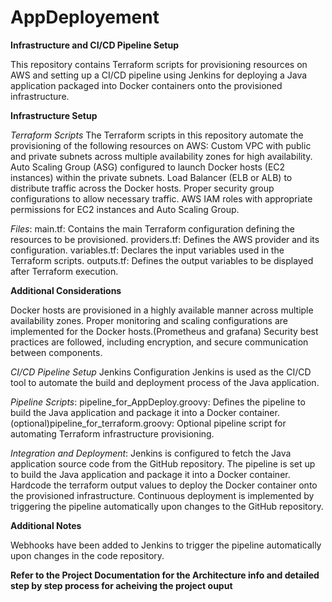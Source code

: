 # AppDeployement

**Infrastructure and CI/CD Pipeline Setup**


This repository contains Terraform scripts for provisioning resources on AWS and setting up a CI/CD pipeline using Jenkins for deploying a Java application packaged into Docker containers onto the provisioned infrastructure.

**Infrastructure Setup**


*Terraform Scripts*
The Terraform scripts in this repository automate the provisioning of the following resources on AWS:
Custom VPC with public and private subnets across multiple availability zones for high availability.
Auto Scaling Group (ASG) configured to launch Docker hosts (EC2 instances) within the private subnets.
Load Balancer (ELB or ALB) to distribute traffic across the Docker hosts.
Proper security group configurations to allow necessary traffic.
AWS IAM roles with appropriate permissions for EC2 instances and Auto Scaling Group.


*Files*:
main.tf: Contains the main Terraform configuration defining the resources to be provisioned.
providers.tf: Defines the AWS provider and its configuration.
variables.tf: Declares the input variables used in the Terraform scripts.
outputs.tf: Defines the output variables to be displayed after Terraform execution.

**Additional Considerations**


Docker hosts are provisioned in a highly available manner across multiple availability zones.
Proper monitoring and scaling configurations are implemented for the Docker hosts.(Prometheus and grafana)
Security best practices are followed, including encryption, and secure communication between components.


*CI/CD Pipeline Setup*
Jenkins Configuration
Jenkins is used as the CI/CD tool to automate the build and deployment process of the Java application.

*Pipeline Scripts*:
pipeline_for_AppDeploy.groovy: Defines the pipeline to build the Java application and package it into a Docker container.
(optional)pipeline_for_terraform.groovy: Optional pipeline script for automating Terraform infrastructure provisioning.


*Integration and Deployment*:
Jenkins is configured to fetch the Java application source code from the GitHub repository.
The pipeline is set up to build the Java application and package it into a Docker container.
Hardcode the terraform output values to deploy the Docker container onto the provisioned infrastructure.
Continuous deployment is implemented by triggering the pipeline automatically upon changes to the GitHub repository.


**Additional Notes**


Webhooks have been added to Jenkins to trigger the pipeline automatically upon changes in the code repository.


**Refer to the Project Documentation for the Architecture info and detailed step by step process for acheiving the project ouput**
